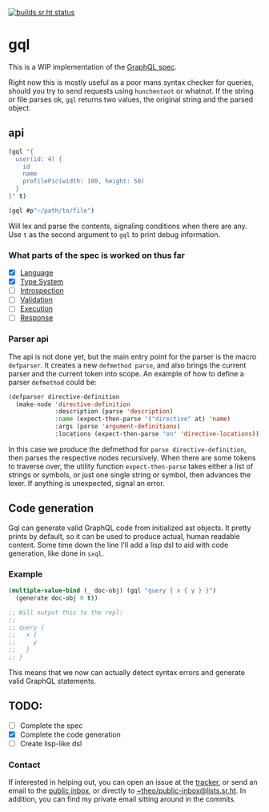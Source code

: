 [![builds.sr.ht status](https://builds.sr.ht/~theo/gql/commits/.build.yml.svg)](https://builds.sr.ht/~theo/gql/commits/.build.yml?)

# gql

This is a WIP implementation of the [GraphQL spec](https://spec.graphql.org/June2018/).

Right now this is mostly useful as a poor mans syntax checker for queries,
should you try to send requests using `hunchentoot` or whatnot. If the string or
file parses ok, `gql` returns two values, the original string and the parsed
object.


## api

```lisp
(gql "{
  user(id: 4) {
    id
    name
    profilePic(width: 100, height: 50)
  }
}" t)

(gql #p"~/path/to/file")
```

Will lex and parse the contents, signaling conditions when there are any.  Use
`t` as the second argument to `gql` to print debug information.

### What parts of the spec is worked on thus far

 - [x] [Language](https://spec.graphql.org/June2018/#sec-Language)
 - [x] [Type System](https://spec.graphql.org/June2018/#sec-Type-System)
 - [ ] [Introspection](https://spec.graphql.org/June2018/#sec-Introspection)
 - [ ] [Validation](https://spec.graphql.org/June2018/#sec-Validation)
 - [ ] [Execution](https://spec.graphql.org/June2018/#sec-Execution)
 - [ ] [Response](https://spec.graphql.org/June2018/#sec-Response)

### Parser api
The api is not done yet, but the main entry point for the parser is the macro
`defparser`.  It creates a new `defmethod parse`, and also brings the current
parser and the current token into scope.  An example of how to define a parser
`defmethod` could be:

```lisp
(defparser directive-definition
  (make-node 'directive-definition
             :description (parse 'description)
             :name (expect-then-parse '("directive" at) 'name)
             :args (parse 'argument-definitions)
             :locations (expect-then-parse "on" 'directive-locations)))
```

In this case we produce the defmethod for `parse directive-definition`, then
parses the respective nodes recursively.  When there are some tokens to traverse
over, the utility function `expect-then-parse` takes either a list of strings or
symbols, or just one single string or symbol, then advances the lexer.  If
anything is unexpected, signal an error.


## Code generation
Gql can generate valid GraphQL code from initialized ast objects.  It pretty
prints by default, so it can be used to produce actual, human readable content.
Some time down the line I'll add a lisp dsl to aid with code generation, like
done in `sxql`.

### Example
```lisp
(multiple-value-bind (_ doc-obj) (gql "query { x { y } }")
  (generate doc-obj 0 t))

;; Will output this to the repl:
;;
;; query {
;;   x {
;;     y
;;   }
;; }
```
This means that we now can actually detect syntax errors and generate valid GraphQL statements.

## TODO:
  - [ ] Complete the spec
  - [x] Complete the code generation
  - [ ] Create lisp-like dsl

### Contact
If interested in helping out, you can open an issue at the
[tracker](https://todo.sr.ht/~theo/gql), or send an email to the [public
inbox](https://lists.sr.ht/~theo/public-inbox), or directly to
<~theo/public-inbox@lists.sr.ht>. In addition, you can find my private email
sitting around in the commits.
